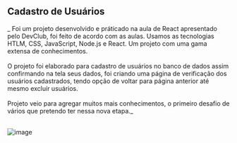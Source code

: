 ## Cadastro de Usuários

   _ Foi um projeto desenvolvido e práticado na aula de React apresentado pelo DevClub, foi feito de acordo com as aulas. Usamos as tecnologias HTLM, CSS, JavaScript, Node.js e React. Um projeto com uma gama extensa de conhecimentos.<br><br>
     O projeto foi elaborado para cadastro de usuários no banco de dados assim confirmando na tela seus dados, foi criando uma página de verificação dos usuários cadastrados, tendo opção de voltar para página anterior até mesmo excluír usuários.<br><br>
     Projeto veio para agregar muitos mais conhecimentos, o primeiro desafio de vários que pretendo ter nessa nova etapa._
     <br><br>

     

![image](https://github.com/user-attachments/assets/91f6af39-6fd0-4d03-b269-d82d999115d1)
